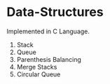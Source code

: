 # Data-Structures
Implemented in C Language.
1) Stack
2) Queue
3) Parenthesis Balancing
4) Merge Stacks
5) Circular Queue
